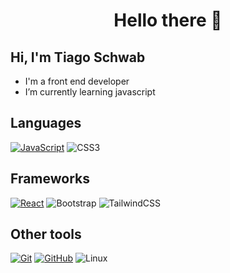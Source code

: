 <h1 align="center">Hello there  🧙</h1>

## Hi, I'm Tiago Schwab

- I'm a front end developer
- I’m currently learning javascript

## Languages

[![JavaScript](https://img.shields.io/badge/JavaScript-0D1117?style=for-the-badge&logo=javascript&logoColor=white)](https://www.javascript.com/)
![CSS3](https://img.shields.io/badge/css3-0D1117.svg?style=for-the-badge&logo=css3&logoColor=white)

## Frameworks

[![React](https://img.shields.io/badge/React-0D1117?style=for-the-badge&logo=react&logoColor=white)](https://reactjs.org/)
![Bootstrap](https://img.shields.io/badge/bootstrap-0D1117.svg?style=for-the-badge&logo=bootstrap&logoColor=white)
![TailwindCSS](https://img.shields.io/badge/tailwindcss-0D1117.svg?style=for-the-badge&logo=tailwind-css&logoColor=white)

## Other tools

[![Git](https://img.shields.io/badge/Git-0D1117?style=for-the-badge&logo=git&logoColor=white)](https://git-scm.com/)
[![GitHub](https://img.shields.io/badge/GitHub-0D1117?style=for-the-badge&logo=github&logoColor=white)](https://github.com)
![Linux](https://img.shields.io/badge/Linux-0D1117?style=for-the-badge&logo=linux&logoColor=white)
